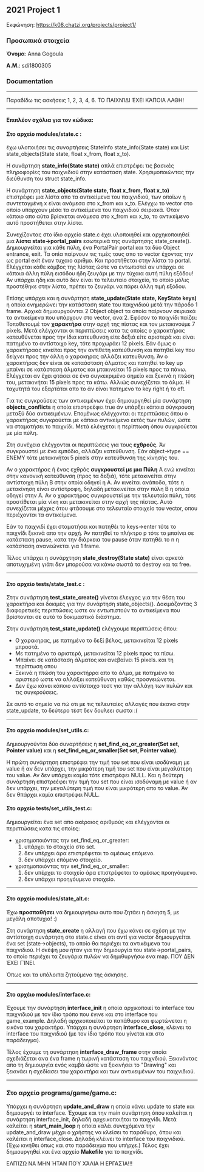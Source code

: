 ## 2021 Project 1

Εκφώνηση: https://k08.chatzi.org/projects/project1/


### Προσωπικά στοιχεία

__Όνομα__: Anna Gogoula

__Α.Μ.__: sdi1800305


### Documentation
***
Παραδίδω τις ασκήσεις 1, 2, 3, 4, 6.
ΤΟ ΠΑΙΧΝΊΔΙ ΈΧΕΙ ΚΆΠΟΙΑ ΛΑΘΗ!
***
#### Επιπλέον σχόλια για τον κώδικα:
#### Στο __αρχείο modules/state.c__ :
έχω υλοποιήσει τις συναρτήσεις StateInfo state_info(State state) και List state_objects(State state, float x_from, float x_to).

Η συνάρτηση __state_info(State state)__ απλά επιστρέφει τις βασικές πληροφορίες του παιχνιδιού στην κατάσταση state. Χρησιμοποιώντας την διεύθυνση του struct state_info.

Η συνάρτηση __state_objects(State state, float x_from, float x_to)__ επιστρέφει μια λίστα απο τα αντικείμενα του παιχνιδιού, των οποίων η συντεταγμένη x είναι ανάμεσα στο x_from και x_to.
Ελέγχω το vector στο οποίο υπάρχουν μέσα τα αντικείμενα του παιχνιδιού σειριακά. Όταν κάποιο απο αύτα βρίσκεται ανάμεσα στο x_from και x_to, το αντικείμενο αυτό προστήθεται στην λίστα.

Συνεχίζοντας στο ίδιο αρχείο state.c έχει υλοποιηθεί και αρχηκοποιηθεί μια __λίστα state->portal_pairs__ εσωτερικά της συνάρτησης state_create(). 
Δημιουργείται για κάθε πύλη, ένα PortalPair portal και τα δύο Object entrance, exit. Τα οπία παίρνουν τις τιμές τους απο το vector έχοντας την ως portal exit έναν τυχαιο αριθμο. Και προστήθεται στην λίστα το portal.
Ελέγχεται κάθε κόμβος της λίστας ώστε να εντωπιστεί αν υπάρχει σε κάποια άλλη πύλη εισόδου ήδη ζευγάρι με την τύχαια αυτή πύλη εξόδου! Άν υπάρχει ήδη και αυτό δεν είναι το τελευταίο στοιχείο, το οποίο μόλις προστέθηκε στην λίστα, πρέπει το ζευγάρι να πάρει άλλη τιμή εξόδου.

Επίσης υπάρχει και η συνάρτηση __state_update(State state, KeyState keys)__ η οποία ενημερώνει την κατάσταση state του παιχνιδιού μετά την πάροδο 1 frame.
Αρχικά δημιουργούνται 2 Object object τα οποία παίρνουν σειριακά τα αντικείμενα που υπάρχουν στο vector, ανα 2.
Εφόσον το παιχνίδι παίζει:
Τοποθετουμέ τον __χαρακτήρα__ στην αρχή της πίστας και τον μετακινούμε 7 pixels. Μετά ελέγχονται οι περιπτώσεις κατα τις οποίες ο χαρακτήρας κατευθύνεται προς την ίδια κατευθυνση είτε δεξιά είτε αριστερά και είναι πατημένο το αντίστοιχο key, τότε προχωράει 12 pixels.
Εάν όμως ο χαρακτήραας κινείται προς την αντίθετη κατεύθυνση και πατηθεί key που δείχνει προς την άλλη ο χαρακηρας αλλάζει κατευθυνση.
Άν ο χαρακτήρας δεν είναι σε καταάσταση άλματος και πατηθεί το key up μπαίνει σε κατάσταση άλματος και μτακινείται 15 pixels προς τα πάνω.
Ελέγχεται αν έχει φτάσει σε ένα συγκεκριμένο σημείο και ξεκινά η πτώση του, μετακινήται 15 pixels προς τα κάτω.
Αλλιώς συνεχίζεται το άλμα. Η ταχυτητά του εξαρτάται απο το άν είναι πατημενο το key right ή το eft.

Για τις συγκρούσεις των αντικειμένων έχει δημιουργηθεί μία συνάρτηση __objects_conflicts__ η οποία επιστρεέφει true άν υπάρξει κάποια σύγκρουση μεταξύ δύο αντικειμένων.
Επομένως ελέγχονται οι περιπτώσεις όπου ο χαρακτήρας συγκρούεται με κάποιο αντικείμενο εκτός των πυλών, ώστε να σταματήσει το παιχνίδι.
Μετά ελέγχεται η περίπτωση όπου συγκρούεται με μία πύλη.

Στη συνέχεια ελέγχονται οι περιπτώσεις για τους __εχθρούς__. Άν συγκρουστεί με ένα εμπόδιο, αλλάζει κατεύθυνση. Εάν object->type == ENEMY τότε μετακινήται 5 pixels στην κατεύθυνση της κίνησής του. 

Αν ο χαρακτήρας ή ένας εχθρός __συγκρουστεί με μια Πύλη__ A 
ενώ κινείται στην κανονική κατεύθυνση (προς τα δεξιά), τότε μετακινείται στην αντίστοιχη πύλη B στην οποία οδηγεί η Α.
Αν κινείται ανάποδα, τότε η μετακίνηση είναι αντίστροφη,
δηλαδή μετακινείται στην πύλη B η οποία οδηγεί στην A.
Αν ο χαρακτήρας συγκρουστεί με την τελευταία πύλη, τότε προστίθεται μία νίκη και μετακινείται στην αρχή της πίστας.
Αυτό συνεχίζεται μέχρις ότου φτάσουμε στο τελευταίο στοιχείο του vector, οπου περιέχονται τα αντικείμενα. 

Εάν το παιχνιδί έχει σταματήσει και πατηθέι το keys->enter τότε το παιχνίδι ξεκινά απο την αρχή. Άν πατηθεί το πλήκτρο p τότε το μπαίνει σε κατάσταση pause, κατα την διάρκεια του pause όταν πατηθέι το n η κατάσταση ανανεώνεται για 1 frame.

Τέλος υπάρχει η συνάρχτηση __state_destroy(State state)__
είναι αρκετά αποτυχημένη γιάτι δεν μπορούσα να κάνω σωστά τα destroy και τα free.
***
#### Στο αρχείο tests/__state_test.c__ : 
Στην συνάρτηση __test_state_create()__ γίνεται έλεγχος για την θέση του χαρακτήρα και δοκιμές για την συνάρτηση state_objects(). Δοκιμάζοντας 3 διαφορετικές περιπτώσεις ωστε αν εντωπιστούν τα αντικείμενα που βρίστονται σε αυτό το δοκιμαστικό διάστημα.

Στην συνάρτηση __test_state_update()__ ελέγχουμε περιπτώσεις όπου:
* Ο χαρακηρας, με πατημένο το δεξί βέλος, μετακινείται 12 pixels μπροστά.
* Με πατημένο το αριστερό, μετακινείται 12 pixels προς τα πίσω.
* Μπαίνει σε κατάσταση άλματος και ανεβαίνει 15 pixels.
και τη περίπτωση οπου
* Ξεκινά η πτώση του χαρακτήρρα απο το άλμα, με πατημένο το αριστερό ωστε να αλλάξει κατεύθυνση καθώς προσγειώνεται.
* Δεν έχω κάνει κάποιο αντίστοιχο τεστ για την αλλάγη των πυλών και τις συγκρούσεις.

Σε αυτό το σημείο να πώ οτι με τις τελευταίες αλλαγές που έκανα στην state_update, το δεύτερο τέστ δεν δουλεει σωστα :(
***
#### Στο __αρχείο modules/set_utils.c__:
Δημιουργούνται  δύο συναρτήσεις η __set_find_eq_or_greater(Set set, Pointer value)__ και η __set_find_eq_or_smaller(Set set, Pointer value)__.

Η πρώτη συνάρτηση επιστρέφει την τιμή του set που είναι ισοδύναμη με value ή αν δεν υπάρχει, την μικρότερη τιμή του set που είναι μεγαλύτερη του value. Αν δεν υπάρχει καμία τότε επιστρέφει NULL.
Και η δεύτερη συνάρτηση επιστρεέφει την τιμή του set που είναι ισοδύναμη με value ή αν δεν υπάρχει, την μεγαλύτερη τιμή που είναι μικρότερη απο το value. Άν δεν θπάρχει καμία επιστρέφει NULL.

#### Στο __αρχείο tests/set_utils_test.c__: 
Δημιουργείται ένα set απο ακέραιος αριθμούς και ελέγχονται οι περιπτώσεις κατα τις οποίες:
* χρισημοποιόντας την set_find_eq_or_greater:
    1. υπάρχει το στοιχείο στο set.
    2. δεν υπέρχει άρα επιστρέφεται το αμέσως επόμενο.
    3. δεν υπάρχει επόμενο στοιχείο.
* χρισημοποιόντας την set_find_eq_or_smaller:
    1. δεν υπέρχει το στοιχείο άρα επιστρέφεται το αμέσως προηγόυμενο.
    2. δεν υπάρχει προηγόυμενο στοιχείο.
***

#### Στο __αρχείο modules/state_alt.c__:
Έχω __προσπαθήσει__ να δημιουργήσω αυτο που ζητάει η άσκηση 5, με μεγάλη αποτυχια! :)

Στη συνάρτηση __state_create__ η αλλαγή που έχω κάνει σε σχέση με την αντίστοιχη συνάρτηση στο state.c είναι οτι αντί για vector δημιουργείται ένα set (state->objects), το οποίο θα περιέχει τα αντικέιμενα του παιχνιδιού.
Η σκέψη μου ήταν για την δημιουργία του state->portal_pairs, το οποίο περιέχει τα ζευγάρια πυλών να δημιθυργήσω ενα map. ΠΟΥ ΔΕΝ ΈΧΕΙ ΓΊΝΕΙ.

Όπως και τα υπόλοιπα ζητούμενα της άσκησης.
***

#### Στο αρχέιο __modules/interface.c__:
Έχουμε την συνάρτηση __interface_init__ η οποία αρχικοποιεί το interface του παιχνιδιού με τον ίδιο τρόπο που έγινε και στο interface του game_example. Δηλαδή αρχικοποιείται το παπάθυρο και φωρτώνεται η εικόνα του χαρακτήρα.
Υπάρχει η συνάρτηση __interface_close__, κλέινει το interface του παιχνιδιού (με τον ίδιο τρόπο που γίνεται και στο παράδειγμα).

Τέλος έχουμε τη συνάρτηση __interface_draw_frame__ στην οποία σχεδιάζεται ανα ένα frame η τωρινή κατάσταση του παιχνδιού.
Ξεκινόντας απο τη δημιουργία ενός καμβά ώστε να ξεκινήσει το "Drawing" και ξεκινάει η σχεδίασει του χαρακτήρα και των αντικειμένων του παιχνιδιού.
***

### Στο αρχείο __programs/game/game.c__:
Υπάρχει η συνάρτηση __update_and_draw__ η οποία κάνει update το state και δημιουργέι το interface.
Έχουμε και την main συνάρτηση όπου καλείται η συνάρτηση interface_init, δηλαδή αρχεικοποιήται το παιχνίδι. Μετά καλείται η __start_main_loop__ η οποία καλέι συνεχόμενα την update_and_draw μέχρι ο χρήστης να κλείσει το παράθυρο, όπου και καλέιται η interface_close. Δηλαδή κλέινει το interface του παιχνιδιού.
(Έχω κινήθει όπως και στο παράδειγμα που υπήρχε.)
Τέλος έχει δημιουργηθεί και ένα αρχείο __Makefile__ για το παιχνίδι.

ΕΛΠΊΖΩ ΝΑ ΜΗΝ ΉΤΑΝ ΠΟΎ ΧΆΛΙΑ Η ΕΡΓΑΣΊΑ!!!
